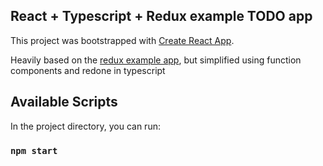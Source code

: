 ## React + Typescript + Redux example TODO app

This project was bootstrapped with [Create React App](https://github.com/facebook/create-react-app).

Heavily based on the [redux example app](https://codesandbox.io/s/9on71rvnyo), but simplified using function components and redone in typescript

## Available Scripts

In the project directory, you can run:

### `npm start`
